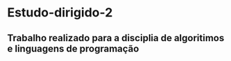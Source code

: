 # Estudo-dirigido-2
## Trabalho realizado para a disciplia de algoritimos e linguagens de programação

